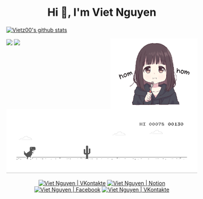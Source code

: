 <h1 align="center">Hi 👋, I'm Viet Nguyen</h1>

<a href="https://github.com/vietz00"><img align="center" src="https://github-readme-stats.vercel.app/api?username=vietz00&show_icons=true&theme=vue-dark&hide_border=true" alt="Vietz00's github stats" /></a>

<a href="https://github.com/vietz00"><img align="center" src="https://github-readme-stats.vercel.app/api/top-langs/?username=vietz00&layout=compact&theme=vue-dark&hide_border=true" /></a>
<img align='right' src="https://raw.githubusercontent.com/f7deat/f7deat/master/nom-nom.gif" width="230">
<a href="https://github.com/vietz00"><img align="center" src="https://github-readme-streak-stats.herokuapp.com/?user=vietz00&theme=vue-dark&hide_border=true" /></a>
##
[![](dino.gif)](https://github.com/vietz00)

<p align="center" margin-left="5px" >
<a href="https://www.instagram.com/viet.z00">
  <img alt="Viet Nguyen | VKontakte" width="30px" src="https://upload.wikimedia.org/wikipedia/commons/thumb/e/e7/Instagram_logo_2016.svg/768px-Instagram_logo_2016.svg.png" /></a>
<a href="">
  <img alt="Viet Nguyen | Notion" width="30px" src="https://upload.wikimedia.org/wikipedia/commons/4/45/Notion_app_logo.png" /></a>
<a href="https://www.facebook.com/viet.z00">
  <img alt="Viet Nguyen | Facebook" width="30px" src="https://cdn.worldvectorlogo.com/logos/facebook-3-3.svg" /></a>
<a href="https://vk.com/vietz00">
  <img alt="Viet Nguyen | VKontakte" width="30px" src="https://upload.wikimedia.org/wikipedia/commons/2/21/VK.com-logo.svg" /></a>
</p>

##
